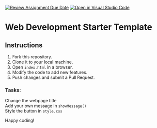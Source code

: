 [![Review Assignment Due Date](https://classroom.github.com/assets/deadline-readme-button-22041afd0340ce965d47ae6ef1cefeee28c7c493a6346c4f15d667ab976d596c.svg)](https://classroom.github.com/a/BVzZ9Qkb)
[![Open in Visual Studio Code](https://classroom.github.com/assets/open-in-vscode-2e0aaae1b6195c2367325f4f02e2d04e9abb55f0b24a779b69b11b9e10269abc.svg)](https://classroom.github.com/online_ide?assignment_repo_id=18691854&assignment_repo_type=AssignmentRepo)
# Web Development Starter Template 

## Instructions
1. Fork this repository.
2. Clone it to your local machine.
3. Open `index.html` in a browser.
4. Modify the code to add new features.
5. Push changes and submit a Pull Request.

### Tasks:
Change the webpage title  
Add your own message in `showMessage()`  
Style the button in `style.css`  

Happy coding! 
